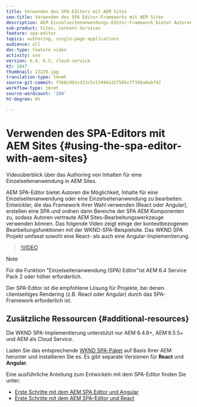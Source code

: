 ```yaml
---
title: Verwenden des SPA-Editors mit AEM Sites
seo-title: Verwenden des SPA Editor-Frameworks mit AEM Sites
description: AEM Einzelseitenanwendungs-Editor-Framework bietet Autoren die Möglichkeit, Inhalte für eine Einzelseitenanwendung oder eine Einzelseitenanwendung zu bearbeiten. Entwickler, die entweder React- oder Angular-Frameworks verwenden, erstellen eine SPA und ordnen dann Bereiche der SPA AEM Komponenten zu, sodass Autoren vertraute AEM Sites-Bearbeitungswerkzeuge verwenden können.
sub-product: Sites, Content-Services
feature: spa-editor
topics: authoring, single-page-applications
audience: all
doc-type: feature video
activity: use
version: 6.4, 6.5, cloud-service
kt: 1047
thumbnail: 22229.jpg
translation-type: tm+mt
source-git-commit: f568c991cd33c5c5349da32f505cff356a6ebfd2
workflow-type: tm+mt
source-wordcount: '284'
ht-degree: 0%

---
```



# Verwenden des SPA-Editors mit AEM Sites {#using-the-spa-editor-with-aem-sites}

Videoüberblick über das Authoring von Inhalten für eine Einzelseitenanwendung in AEM Sites.

AEM SPA-Editor bietet Autoren die Möglichkeit, Inhalte für eine Einzelseitenanwendung oder eine Einzelseitenanwendung zu bearbeiten. Entwickler, die das Framework ihrer Wahl verwenden (React oder Angular), erstellen eine SPA und ordnen dann Bereiche der SPA AEM Komponenten zu, sodass Autoren vertraute AEM Sites-Bearbeitungswerkzeuge verwenden können. Das folgende Video zeigt einige der kontextbezogenen Bearbeitungsfunktionen mit der WKND-SPA-Beispielsite. Das WKND SPA Projekt umfasst sowohl eine React- als auch eine Angular-Implementierung.

>[!VIDEO](https://video.tv.adobe.com/v/22229?quality=12&learn=on)

>[!NOTE]
>
> Für die Funktion &quot;Einzelseitenanwendung (SPA) Editor&quot;ist AEM 6.4 Service Pack 2 oder höher erforderlich.
>
> Der SPA-Editor ist die empfohlene Lösung für Projekte, bei denen clientseitiges Rendering (z.B. React oder Angular) durch das SPA-Framework erforderlich ist.

## Zusätzliche Ressourcen {#additional-resources}

Die WKND SPA-Implementierung unterstützt nur AEM 6.4.8+, AEM 6.5.5+ und AEM als Cloud Service.

Laden Sie das entsprechende [WKND SPA-Paket](https://github.com/adobe/aem-guides-wknd-spa/releases) auf Basis Ihrer AEM herunter und installieren Sie es. Es gibt separate Versionen für **React** und **Angular**.

Eine ausführliche Anleitung zum Entwickeln mit dem SPA-Editor finden Sie unter:

* [Erste Schritte mit dem AEM SPA Editor und Angular](https://docs.adobe.com/content/help/en/experience-manager-learn/spa-angular-tutorial/overview.html)
* [Erste Schritte mit dem AEM SPA-Editor und React](https://docs.adobe.com/content/help/en/experience-manager-learn/spa-react-tutorial/overview.html)
